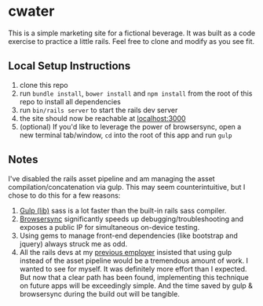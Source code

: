 # **c**water

This is a simple marketing site for a fictional beverage. It was built as a code exercise to practice a little rails. Feel free to clone and modify as you see fit.

## Local Setup Instructions
1. clone this repo
2. run `bundle install`, `bower install` and `npm install` from the root of this repo to install all dependencies
3. run `bin/rails server` to start the rails dev server
4. the site should now be reachable at [localhost:3000](http://localhost:3000)
5. (optional) If you'd like to leverage the power of browsersync, open a new terminal tab/window, `cd` into the root of this app and run `gulp`

## Notes
I've disabled the rails asset pipeline and am managing the asset compilation/concatenation via gulp. This may seem counterintuitive, but I chose to do this for a few reasons:

1. [Gulp (lib)](https://www.npmjs.com/package/gulp-sass) sass is a lot faster than the built-in rails sass compiler.
2. [Browsersync](http://www.browsersync.io/) significantly speeds up debugging/troubleshooting and exposes a public IP for simultaneous on-device testing.
3. Using gems to manage front-end dependencies (like bootstrap and jquery) always struck me as odd.
4. All the rails devs at my [previous employer](http://corp.izea.com/) insisted that using gulp instead of the asset pipeline would be a tremendous amount of work. I wanted to see for myself. It was definitely more effort than I expected. But now that a clear path has been found, implementing this technique on future apps will be exceedingly simple. And the time saved by gulp & browsersync during the build out will be tangible.
